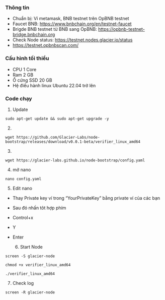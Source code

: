 
### Thông tin
- Chuẩn bị: Ví metamask, BNB testnet trên OpBNB testnet
- Faucet BNB: https://www.bnbchain.org/en/testnet-faucet
- Brigde BNB testnet từ BNB sang OpBNB: https://opbnb-testnet-bridge.bnbchain.org
- Check Node status: https://testnet.nodes.glacier.io/status
- https://testnet.opbnbscan.com/

### Cấu hình tối thiểu
- CPU 1 Core
- Ram 2 GB
- Ổ cứng SSD 20 GB
- Hệ điều hành linux Ubuntu 22.04 trở lên

### Code chạy

1. Update

```
sudo apt-get update && sudo apt-get upgrade -y
```

2.

```
wget https://github.com/Glacier-Labs/node-bootstrap/releases/download/v0.0.1-beta/verifier_linux_amd64
```
3.
```
wget https://glacier-labs.github.io/node-bootstrap/config.yaml
```
4. mở nano
```
nano config.yaml
```
5. Edit nano
- Thay Private key ví trong “YourPrivateKey” bằng private ví của các bạn
- Sau đó nhấn tôt hợp phím
- Control+x
- Y
- Enter

  6. Start Node
```
screen -S glacier-node

chmod +x verifier_linux_amd64

./verifier_linux_amd64
```
7. Check log
   
```
screen -R glacier-node
```




